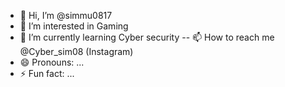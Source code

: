 - 👋 Hi, I’m @simmu0817
- 👀 I’m interested in Gaming  
- 🌱 I’m currently learning Cyber security
-\- 📫 How to reach me @Cyber_sim08 (Instagram)
- 😄 Pronouns: ...
- ⚡ Fun fact: ...

<!---
simmu0817/simmu0817 is a ✨ special ✨ repository because its `README.md` (this file) appears on your GitHub profile.
You can click the Preview link to take a look at your changes.
--->
